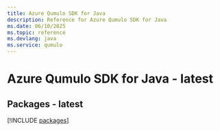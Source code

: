 ```yaml
---
title: Azure Qumulo SDK for Java
description: Reference for Azure Qumulo SDK for Java
ms.date: 06/10/2025
ms.topic: reference
ms.devlang: java
ms.service: qumulo
---
```

# Azure Qumulo SDK for Java - latest
## Packages - latest
[!INCLUDE [packages](qumulo-index.md)]